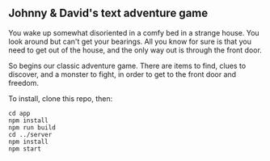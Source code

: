 ## Johnny & David's text adventure game

You wake up somewhat disoriented in a comfy bed in a strange house.  You look around but can't get your bearings.  All you know for sure is that you need to get out of the house, and the only way out is through the front door.

So begins our classic adventure game.  There are items to find, clues to discover, and a monster to fight, in order to get to the front door and freedom.

To install, clone this repo, then:

    cd app  
    npm install  
    npm run build  
    cd ../server
    npm install  
    npm start

    
